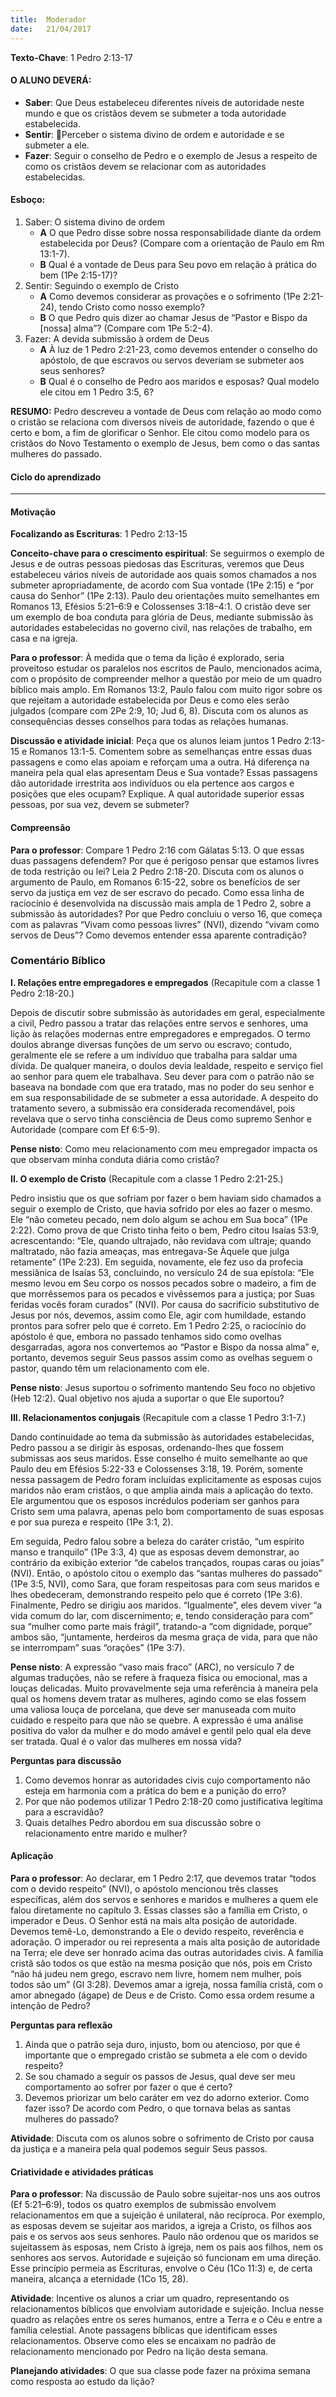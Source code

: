 ```yaml
---
title:  Moderador
date:   21/04/2017
---
```


**Texto-Chave**: 1 Pedro 2:13-17

#### **O ALUNO DEVERÁ:**

- **Saber**: Que Deus estabeleceu diferentes níveis de autoridade neste mundo e que os cristãos devem se submeter a toda autoridade estabelecida.
- **Sentir**: Perceber o sistema divino de ordem e autoridade e se submeter a ele.
- **Fazer**: Seguir o conselho de Pedro e o exemplo de Jesus a respeito de como os cristãos devem se relacionar com as autoridades estabelecidas.

#### **Esboço:**
1. Saber: O sistema divino de ordem
   + **A** O que Pedro disse sobre nossa responsabilidade diante da ordem estabelecida por Deus? (Compare com a orientação de Paulo em Rm 13:1-7).
   + **B** Qual é a vontade de Deus para Seu povo em relação à prática do bem (1Pe 2:15-17)?
2. Sentir: Seguindo o exemplo de Cristo 
   + **A** Como devemos considerar as provações e o sofrimento (1Pe 2:21-24), tendo Cristo como nosso exemplo?
   + **B** O que Pedro quis dizer ao chamar Jesus de “Pastor e Bispo da [nossa] alma”? (Compare com 1Pe 5:2-4).
3. Fazer: A devida submissão à ordem de Deus
   + **A** À luz de 1 Pedro 2:21-23, como devemos entender o conselho do apóstolo, de que escravos ou servos deveriam se submeter aos seus senhores?
   + **B** Qual é o conselho de Pedro aos maridos e esposas? Qual modelo ele citou em 1 Pedro 3:5, 6?
 
**RESUMO:** Pedro descreveu a vontade de Deus com relação ao modo como o cristão se relaciona com diversos níveis de autoridade, fazendo o que é certo e bom, a fim de glorificar o Senhor. Ele citou como modelo para os cristãos do Novo Testamento o exemplo de Jesus, bem como o das santas mulheres do passado.

#### **Ciclo do aprendizado**
------

#### Motivação

**Focalizando as Escrituras**: 1 Pedro 2:13-15

**Conceito-chave para o crescimento espiritual**: Se seguirmos o exemplo de Jesus e de outras pessoas piedosas das Escrituras, veremos que Deus estabeleceu vários níveis de autoridade aos quais somos chamados a nos submeter apropriadamente, de acordo com Sua vontade (1Pe 2:15) e “por causa do Senhor” (1Pe 2:13). Paulo deu orientações muito semelhantes em Romanos 13, Efésios 5:21–6:9 e Colossenses 3:18–4:1. O cristão deve ser um exemplo de boa conduta para glória de Deus, mediante submissão às autoridades estabelecidas no governo civil, nas relações de trabalho, em casa e na igreja.

**Para o professor**: À medida que o tema da lição é explorado, seria proveitoso estudar os paralelos nos escritos de Paulo, mencionados acima, com o propósito de compreender melhor a questão por meio de um quadro bíblico mais amplo. Em Romanos 13:2, Paulo falou com muito rigor sobre os que rejeitam a autoridade estabelecida por Deus e como eles serão julgados (compare com 2Pe 2:9, 10; Jud 6, 8). Discuta com os alunos as consequências desses conselhos para todas as relações humanas.

**Discussão e atividade inicial**: Peça que os alunos leiam juntos 1 Pedro 2:13-15 e Romanos 13:1-5. Comentem sobre as semelhanças entre essas duas passagens e como elas apoiam e reforçam uma a outra. Há diferença na maneira pela qual elas apresentam Deus e Sua vontade? Essas passagens dão autoridade irrestrita aos indivíduos ou ela pertence aos cargos e posições que eles ocupam? Explique. A qual autoridade superior essas pessoas, por sua vez, devem se submeter?

#### Compreensão

**Para o professor**: Compare 1 Pedro 2:16 com Gálatas 5:13. O que essas duas passagens defendem? Por que é perigoso pensar que estamos livres de toda restrição ou lei? Leia 2 Pedro 2:18-20. Discuta com os alunos o argumento de Paulo, em Romanos 6:15-22, sobre os benefícios de ser servo da justiça em vez de ser escravo do pecado. Como essa linha de raciocínio é desenvolvida na discussão mais ampla de 1 Pedro 2, sobre a submissão às autoridades? Por que Pedro concluiu o verso 16, que começa com as palavras “Vivam como pessoas livres” (NVI), dizendo “vivam como servos de Deus”? Como devemos entender essa aparente contradição?

### **Comentário Bíblico**

**I. Relações entre empregadores e empregados** (Recapitule com a classe 1 Pedro 2:18-20.)

Depois de discutir sobre submissão às autoridades em geral, especialmente a civil, Pedro passou a tratar das relações entre servos e senhores, uma lição às relações modernas entre empregadores e empregados. O termo doulos abrange diversas funções de um servo ou escravo; contudo, geralmente ele se refere a um indivíduo que trabalha para saldar uma dívida. De qualquer maneira, o doulos devia lealdade, respeito e serviço fiel ao senhor para quem ele trabalhava. Seu dever para com o patrão não se baseava na bondade com que era tratado, mas no poder do seu senhor e em sua responsabilidade de se submeter a essa autoridade. A despeito do tratamento severo, a submissão era considerada recomendável, pois revelava que o servo tinha consciência de Deus como supremo Senhor e Autoridade (compare com Ef 6:5-9).

**Pense nisto**: Como meu relacionamento com meu empregador impacta os que observam minha conduta diária como cristão?

**II. O exemplo de Cristo** (Recapitule com a classe 1 Pedro 2:21-25.)

Pedro insistiu que os que sofriam por fazer o bem haviam sido chamados a seguir o exemplo de Cristo, que havia sofrido por eles ao fazer o mesmo. Ele “não cometeu pecado, nem dolo algum se achou em Sua boca” (1Pe 2:22). Como prova de que Cristo tinha feito o bem, Pedro citou Isaías 53:9, acrescentando: “Ele, quando ultrajado, não revidava com ultraje; quando maltratado, não fazia ameaças, mas entregava-Se Àquele que julga retamente” (1Pe 2:23). Em seguida, novamente, ele fez uso da profecia messiânica de Isaías 53, concluindo, no versículo 24 de sua epístola: “Ele mesmo levou em Seu corpo os nossos pecados sobre o madeiro, a fim de que morrêssemos para os pecados e vivêssemos para a justiça; por Suas feridas vocês foram curados” (NVI). Por causa do sacrifício substitutivo de Jesus por nós, devemos, assim como Ele, agir com humildade, estando prontos para sofrer pelo que é correto. Em 1 Pedro 2:25, o raciocínio do apóstolo é que, embora no passado tenhamos sido como ovelhas desgarradas, agora nos convertemos ao “Pastor e Bispo da nossa alma” e, portanto, devemos seguir Seus passos assim como as ovelhas seguem o pastor, quando têm um relacionamento com ele.

**Pense nisto**: Jesus suportou o sofrimento mantendo Seu foco no objetivo (Heb 12:2). Qual objetivo nos ajuda a suportar o que Ele suportou?

**III. Relacionamentos conjugais** (Recapitule com a classe 1 Pedro 3:1-7.)

Dando continuidade ao tema da submissão às autoridades estabelecidas, Pedro passou a se dirigir às esposas, ordenando-lhes que fossem submissas aos seus maridos. Esse conselho é muito semelhante ao que Paulo deu em Efésios 5:22-33 e Colossenses 3:18, 19. Porém, somente nessa passagem de Pedro foram incluídas explicitamente as esposas cujos maridos não eram cristãos, o que amplia ainda mais a aplicação do texto. Ele argumentou que os esposos incrédulos poderiam ser ganhos para Cristo sem uma palavra, apenas pelo bom comportamento de suas esposas e por sua pureza e respeito (1Pe 3:1, 2).

Em seguida, Pedro falou sobre a beleza do caráter cristão, “um espírito manso e tranquilo” (1Pe 3:3, 4) que as esposas devem demonstrar, ao contrário da exibição exterior “de cabelos trançados, roupas caras ou joias” (NVI). Então, o apóstolo citou o exemplo das “santas mulheres do passado” (1Pe 3:5, NVI), como Sara, que foram respeitosas para com seus maridos e lhes obedeceram, demonstrando respeito pelo que é correto (1Pe 3:6). Finalmente, Pedro se dirigiu aos maridos. “Igualmente”, eles devem viver “a vida comum do lar, com discernimento; e, tendo consideração para com” sua “mulher como parte mais frágil”, tratando-a “com dignidade, porque” ambos são, “juntamente, herdeiros da mesma graça de vida, para que não se interrompam” suas “orações” (1Pe 3:7).

**Pense nisto**: A expressão “vaso mais fraco” (ARC), no versículo 7 de algumas traduções, não se refere à fraqueza física ou emocional, mas a louças delicadas. Muito provavelmente seja uma referência à maneira pela qual os homens devem tratar as mulheres, agindo como se elas fossem uma valiosa louça de porcelana, que deve ser manuseada com muito cuidado e respeito para que não se quebre. A expressão é uma análise positiva do valor da mulher e do modo amável e gentil pelo qual ela deve ser tratada. Qual é o valor das mulheres em nossa vida?

**Perguntas para discussão**

1. Como devemos honrar as autoridades civis cujo comportamento não esteja em harmonia com a prática do bem e a punição do erro?
2. Por que não podemos utilizar 1 Pedro 2:18-20 como justificativa legítima para a escravidão?
3. Quais detalhes Pedro abordou em sua discussão sobre o relacionamento entre marido e mulher?

#### Aplicação

**Para o professor**: Ao declarar, em 1 Pedro 2:17, que devemos tratar “todos com o devido respeito” (NVI), o apóstolo mencionou três classes específicas, além dos servos e senhores e maridos e mulheres a quem ele falou diretamente no capítulo 3. Essas classes são a família em Cristo, o imperador e Deus. O Senhor está na mais alta posição de autoridade. Devemos temê-Lo, demonstrando a Ele o devido respeito, reverência e adoração. O imperador ou rei representa a mais alta posição de autoridade na Terra; ele deve ser honrado acima das outras autoridades civis. A família cristã são todos os que estão na mesma posição que nós, pois em Cristo “não há judeu nem grego, escravo nem livre, homem nem mulher, pois todos são um” (Gl 3:28). Devemos amar a igreja, nossa família cristã, com o amor abnegado (ágape) de Deus e de Cristo. Como essa ordem resume a intenção de Pedro?

**Perguntas para reflexão**

1. Ainda que o patrão seja duro, injusto, bom ou atencioso, por que é importante que o empregado cristão se submeta a ele com o devido respeito?
2. Se sou chamado a seguir os passos de Jesus, qual deve ser meu comportamento ao sofrer por fazer o que é certo?
3. Devemos priorizar um belo caráter em vez do adorno exterior. Como fazer isso? De acordo com Pedro, o que tornava belas as santas mulheres do passado?

**Atividade**: Discuta com os alunos sobre o sofrimento de Cristo por causa da justiça e a maneira pela qual podemos seguir Seus passos.

#### Criatividade e atividades práticas

**Para o professor**: Na discussão de Paulo sobre sujeitar-nos uns aos outros (Ef 5:21–6:9), todos os quatro exemplos de submissão envolvem relacionamentos em que a sujeição é unilateral, não recíproca. Por exemplo, as esposas devem se sujeitar aos maridos, a igreja a Cristo, os filhos aos pais e os servos aos seus senhores. Paulo não ordenou que os maridos se sujeitassem às esposas, nem Cristo à igreja, nem os pais aos filhos, nem os senhores aos servos. Autoridade e sujeição só funcionam em uma direção. Esse princípio permeia as Escrituras, envolve o Céu (1Co 11:3) e, de certa maneira, alcança a eternidade (1Co 15, 28).

**Atividade**:  Incentive os alunos a criar um quadro, representando os relacionamentos bíblicos que envolviam autoridade e sujeição. Inclua nesse quadro as relações entre os seres humanos, entre a Terra e o Céu e entre a família celestial. Anote passagens bíblicas que identificam esses relacionamentos. Observe como eles se encaixam no padrão de relacionamento mencionado por Pedro na lição desta semana.

**Planejando atividades**: O que sua classe pode fazer na próxima semana como resposta ao estudo da lição?